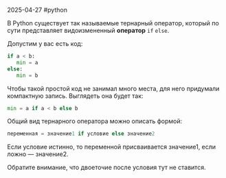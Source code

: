 2025-04-27
#python 


В Python существует так называемые тернарный оператор, который по сути представляет видоизмененный **оператор** `if` `else`.

Допустим у вас есть код:

```python
if a < b:
   min = a
else:
   min = b
```

Чтобы такой простой код не занимал много места, для него придумали компактную запись. Выглядеть она будет так:

```python
min = a if a < b else b
```

Общий вид тернарного оператора можно описать формой:

```python
переменная = значение1 if условие else значение2
```

Если условие истинно, то переменной присваивается значение1, если ложно — значение2.

Обратите внимание, что двоеточие после условия тут не ставится.
